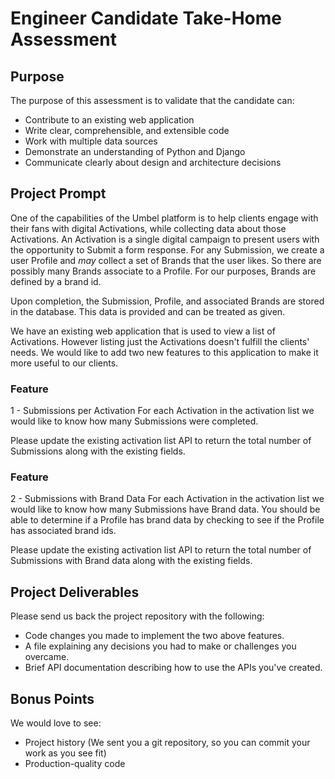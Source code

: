 # Engineer Candidate Take-Home Assessment

## Purpose

The purpose of this assessment is to validate that the candidate can:

* Contribute to an existing web application
* Write clear, comprehensible, and extensible code
* Work with multiple data sources
* Demonstrate an understanding of Python and Django
* Communicate clearly about design and architecture decisions

## Project Prompt

One of the capabilities of the Umbel platform is to help clients engage with their 
fans with digital Activations, while collecting data about those Activations. An 
Activation is a single digital campaign to present users with the opportunity to 
Submit a form response. For any Submission, we create a user Profile and _may_ 
collect a set of Brands that the user likes. So there are possibly many Brands 
associate to a Profile. For our purposes, Brands are defined by a brand id. 

Upon completion, the Submission, Profile, and associated Brands are stored in 
the database. This data is provided and can be treated as given.

We have an existing web application that is used to view a list of Activations.
However listing just the Activations doesn't fulfill the clients' needs. We 
would like to add  two new features to this application to make it more useful 
to our clients.

### Feature 
1 - Submissions per Activation
For each Activation in the activation list we would like to know how many
Submissions were completed. 

Please update the existing activation list API to return the total number 
of Submissions along with the existing fields.

### Feature 
2 - Submissions with Brand Data
For each Activation in the activation list we would like to know how many
Submissions have Brand data. You should be able to determine if a Profile
has brand data by checking to see if the Profile has associated brand ids. 

Please update the existing activation list API to return the total number 
of Submissions with Brand data along with the existing fields.

## Project Deliverables

Please send us back the project repository with the following:

* Code changes you made to implement the two above features.
* A file explaining any decisions you had to make or challenges you overcame.
* Brief API documentation describing how to use the APIs you've created.

## Bonus Points

We would love to see:

* Project history (We sent you a git repository, so you can commit your work as you see fit)
* Production-quality code
